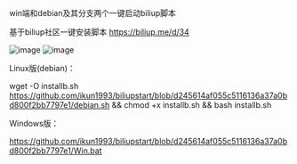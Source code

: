win端和debian及其分支两个一键启动biliup脚本

基于biliup社区一键安装脚本 https://biliup.me/d/34

![image](https://github.com/ikun1993/biliupstart/assets/96544807/1097ed4a-3920-431d-afb0-fe827b24757c)
![image](https://github.com/ikun1993/biliupstart/assets/96544807/7939d577-e910-4d0f-a40c-002f1adeba6b)

Linux版(debian)：

wget -O installb.sh https://github.com/ikun1993/biliupstart/blob/d245614af055c5116136a37a0bd800f2bb7797e1/debian.sh && chmod +x installb.sh && bash installb.sh

Windows版：

https://github.com/ikun1993/biliupstart/blob/d245614af055c5116136a37a0bd800f2bb7797e1/Win.bat
